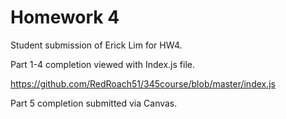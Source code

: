 # Homework 4
Student submission of Erick Lim for HW4.

Part 1-4 completion viewed with Index.js file.

https://github.com/RedRoach51/345course/blob/master/index.js

Part 5 completion submitted via Canvas.
